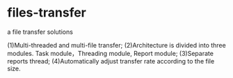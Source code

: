 files-transfer
==============

a file transfer solutions

(1)Multi-threaded and multi-file transfer;
(2)Architecture is divided into three modules. Task module，Threading module, Report module;
(3)Separate reports thread;
(4)Automatically adjust transfer rate according to the file size.